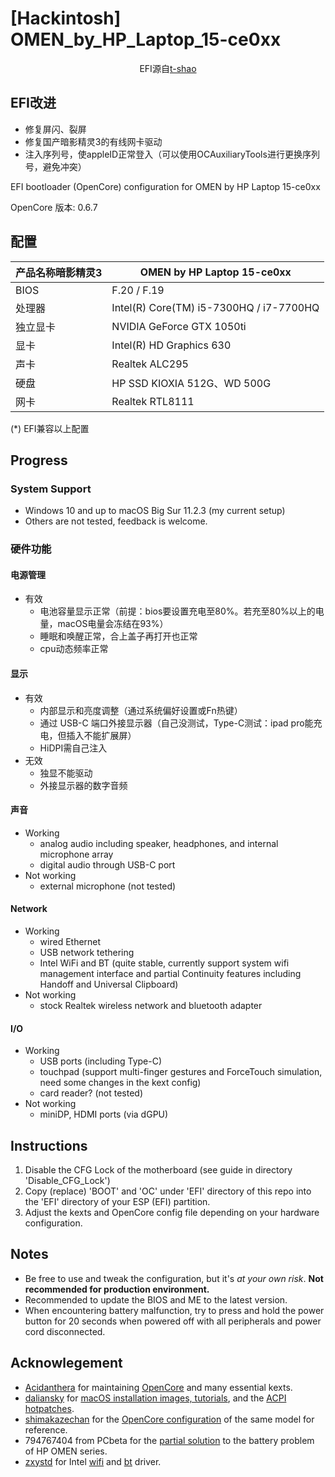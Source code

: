 # [Hackintosh] OMEN_by_HP_Laptop_15-ce0xx
<p><center>EFI源自<a href="https://github.com/t-shao">t-shao</a></center></p>

## EFI改进
- 修复屏闪、裂屏
- 修复国产暗影精灵3的有线网卡驱动
- 注入序列号，使appleID正常登入（可以使用OCAuxiliaryTools进行更换序列号，避免冲突）

EFI bootloader (OpenCore) configuration for OMEN by HP Laptop 15-ce0xx


OpenCore 版本: 0.6.7

## 配置
| 产品名称暗影精灵3 | OMEN by HP Laptop 15-ce0xx                |
| ----------------- | ----------------------------------------- |
| BIOS              | F.20 / F.19                               |
| 处理器            | Intel(R) Core(TM) i5-7300HQ / i7-7700HQ   |
| 独立显卡          | NVIDIA GeForce GTX 1050ti                 |
| 显卡              | Intel(R) HD Graphics 630                  |
| 声卡              | Realtek ALC295                            |
| 硬盘              | HP SSD KIOXIA 512G、WD 500G               |
| 网卡              | Realtek RTL8111                           |

(*) EFI兼容以上配置

## Progress
### System Support
- Windows 10 and up to macOS Big Sur 11.2.3 (my current setup)
- Others are not tested, feedback is welcome.

### 硬件功能
#### 电源管理
- 有效
    - 电池容量显示正常（前提：bios要设置充电至80%。若充至80%以上的电量，macOS电量会冻结在93%）
    - 睡眠和唤醒正常，合上盖子再打开也正常
    - cpu动态频率正常

#### 显示
- 有效
    - 内部显示和亮度调整（通过系统偏好设置或Fn热键）
    - 通过 USB-C 端口外接显示器（自己没测试，Type-C测试：ipad pro能充电，但插入不能扩展屏）
    - HiDPI需自己注入
- 无效
    - 独显不能驱动
    - 外接显示器的数字音频

#### 声音
- Working
    - analog audio including speaker, headphones, and internal microphone array
    - digital audio through USB-C port
- Not working
    - external microphone (not tested)

#### Network
- Working
    - wired Ethernet
    - USB network tethering
    - Intel WiFi and BT (quite stable, currently support system wifi management interface and partial Continuity features including Handoff and Universal Clipboard)
- Not working
    - stock Realtek wireless network and bluetooth adapter

#### I/O
- Working
    - USB ports (including Type-C)
    - touchpad (support multi-finger gestures and ForceTouch simulation, need some changes in the kext config)
    - card reader? (not tested)
- Not working
    - miniDP, HDMI ports (via dGPU)

## Instructions
1. Disable the CFG Lock of the motherboard (see guide in directory 'Disable_CFG_Lock')
2. Copy (replace) 'BOOT' and 'OC' under 'EFI' directory of this repo into the 'EFI' directory of your ESP (EFI) partition.
3. Adjust the kexts and OpenCore config file depending on your hardware configuration.

## Notes
- Be free to use and tweak the configuration, but it's *at your own risk*. **Not recommended for production environment.**
- Recommended to update the BIOS and ME to the latest version.
- When encountering battery malfunction, try to press and hold the power button for 20 seconds when powered off with all peripherals and power cord disconnected.

## Acknowlegement
- [Acidanthera](https://github.com/acidanthera) for maintaining [OpenCore](https://github.com/acidanthera/OpenCorePkg) and many essential kexts.
- [daliansky](https://github.com/daliansky) for [macOS installation images, tutorials](https://blog.daliansky.net/), and the [ACPI hotpatches](https://github.com/daliansky/OC-little).
- [shimakazechan](https://github.com/shimakazechan) for the [OpenCore configuration](https://github.com/shimakazechan/OMEN-by-HP-3-Hackintosh) of the same model for reference.
- 794767404 from PCbeta for the [partial solution](http://bbs.pcbeta.com/viewthread-1702113-1-1.html) to the battery problem of HP OMEN series.
- [zxystd](https://github.com/zxystd) for Intel [wifi](https://github.com/zxystd/itlwm) and [bt](https://github.com/zxystd/IntelBluetoothFirmware) driver.
